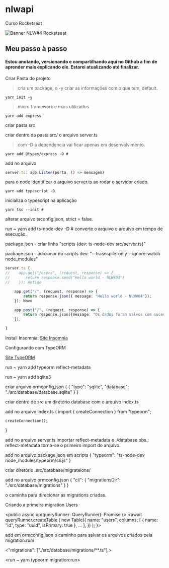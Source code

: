 # nlwapi

Curso Rocketseat

<img src="https://cdn.discordapp.com/attachments/694609874197151754/813851700011335730/NLW04_pack_divulgacao_-_Github.png" alt="Banner NLW#4 Rocketseat">

## Meu passo à passo

#### Estou anotando, versionando e compartilhando aqui no Github a fim de aprender mais explicando ele. Estarei atualizando até finalizar.

Criar Pasta do projeto

> cria um package, o -y criar as informações com o que tem, default.
~~~~Shell
yarn init -y 
~~~~

> micro framework e mais utilizados
~~~~Shell
yarn add express 
~~~~

criar pasta src

criar dentro da pasta src/ o arquivo server.ts

> com -D a dependencia vai ficar apenas em desenvolvimento.
~~~~Shell
yarn add @types/express -D # 
~~~~

add no arquivo 
~~~~Typescript
server.ts: app.Listen(porta, () => mensagem)
~~~~

para o node identificar o arquivo server.ts ao rodar o servidor criado.
~~~~Shell
yarn add typescript -D 
~~~~

inicializa o typescript na aplicação
~~~~Shell
yarn tsc --init # 
~~~~

alterar arquivo tsconfig.json, strict = false.

run ~ yarn add ts-node-dev -D # converte o arquivo o arquivo em tempo de execução.

package.json - criar linha "scripts {dev: ts-node-dev src/server.ts}"

package.json - adicionar no scripts dev: "--trasnspile-only --ignore-watch node_modules"

~~~~Typescript
server.ts {
//    app.get("/users", (request, response) => {
//       return response.send("Hello world - NLW#04")
//    }); Antigo

    app.get("/", (request, response) => {
        return response.json({ message: "Hello world - NLW#04"});
    }); Novo

    app.post("/", (request, response) => {
        return response.json({message: "Os dados foram salvos com sucesso!"});
    });

}
~~~~

Install Insomnia: [Site Insomnia](https://insomnia.rest/)

Configurando com TypeORM

[Site TypeORM](https://typeorm.io/#/)

run ~ yarn add typeorm reflect-metadata

run ~ yarn add sqlite3

criar arquivo ormconfig,json {
{
"type": "sqlite",
"database": "./src/database/database.sqlite"
}
}

criar dentro de src um diretório database com o arquivo index.ts

add no arquivo index.ts {
import { createConnection } from "typeorm";

    createConnection();

}

add no arquivo server.ts importar reflect-metadata e ./database
obs.: reflect-metadata torna-se o primeiro import do arquivo.

add no arquivo package.json em scripts {
"typeorm": "ts-node-dev node_modules/typeorm/cli.js"
}

criar diretório .src/database/migrateions/

add no arquivo ormconfig.json {
"cli": {
"migrationsDir": "./src/database/migrations"
}
}

o caminha para direcionar as migrations criadas.

Criando a primeira migration Users

<public async up(queryRunner: QueryRunner): Promise<void> {>
<await queryRunner.createTable (
new Table({
name: "users",
columns: [
{
name: "id",
type: "uuid",
isPrimary: true
},
...
],
})
);
}>

add em ormconfig.json o caminho para salvar os arquivos criados pela migration:rum

<"migrations": ["./src/database/migrations/**.ts"],>

<run ~ yarn typeorm migration:run>
